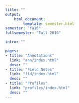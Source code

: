 ```yaml
---
title: ""
output:
    html_document:
        template: semester.html
semester: "fa16"
fullsemester: "Fall 2016"

intro: ""

pages:
- title: "Annotations"
  link: "ann/index.html"
  desc: ""
- title: "Field Notes"
  link: "fld/index.html"
  desc: ""
- title: "Profiles"
  link: "profiles/index.html"
  desc: ""
---
```


